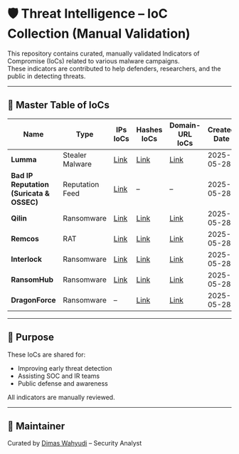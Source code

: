 # 🛡️ Threat Intelligence – IoC Collection (Manual Validation)

This repository contains curated, manually validated Indicators of Compromise (IoCs) related to various malware campaigns.  
These indicators are contributed to help defenders, researchers, and the public in detecting threats.

---

## 📘 Master Table of IoCs

| Name      | Type             | IPs IoCs              | Hashes IoCs              | Domain-URL IoCs         | Created Date | Last Updated | General TTP |
|-----------|------------------|------------------------|------------------------|--------------------------|----------------|----------------|----------------|
| **Lumma** | Stealer Malware| [Link](https://github.com/dimaswahyudi7/IoC-Collections/blob/main/Lumma%20Stealer/ips.txt) | [Link](https://github.com/dimaswahyudi7/IoC-Collections/blob/main/Lumma%20Stealer/hashes) | [Link](https://github.com/dimaswahyudi7/IoC-Collections/blob/main/Lumma%20Stealer/domain-urls.txt) | 2025-05-28 | 2025-05-28 | [Link]() |
| **Bad IP Reputation (Suricata & OSSEC)** | Reputation Feed | [Link](https://github.com/dimaswahyudi7/IoC-Collections/blob/main/Bad%20IP%20Reputation/ips.txt) | – | – | 2025-05-28 | 2025-05-28 | [Link]() |
| **Qilin** | Ransomware | [Link](https://github.com/dimaswahyudi7/IoC-Collections/blob/main/Qilin/ips) | [Link](https://github.com/dimaswahyudi7/IoC-Collections/blob/main/Qilin/hashes) | [Link](https://github.com/dimaswahyudi7/IoC-Collections/blob/main/Qilin/domain-urls) | 2025-05-28 | 2025-05-28 | [Link]() |
| **Remcos** | RAT | [Link](https://github.com/dimaswahyudi7/IoC-Collections/blob/main/Remcos/ips) | [Link](https://github.com/dimaswahyudi7/IoC-Collections/blob/main/Remcos/hashes) | [Link](https://github.com/dimaswahyudi7/IoC-Collections/blob/main/Remcos/domain-urls) | 2025-05-28 | 2025-05-28 | [Link]() |
| **Interlock** | Ransomware | [Link](https://github.com/dimaswahyudi7/IoC-Collections/blob/main/Interlock/ips) | [Link](https://github.com/dimaswahyudi7/IoC-Collections/blob/main/Interlock/hashes) | [Link](https://github.com/dimaswahyudi7/IoC-Collections/blob/main/Interlock/domain-urls) | 2025-05-28 | 2025-05-28 | [Link]() |
| **RansomHub** | Ransomware | [Link](https://github.com/dimaswahyudi7/IoC-Collections/blob/main/RansomHub/ips) | [Link](https://github.com/dimaswahyudi7/IoC-Collections/blob/main/RansomHub/hashes) | [Link](https://github.com/dimaswahyudi7/IoC-Collections/blob/main/RansomHub/domain-urls) | 2025-05-28 | 2025-05-28 | [Link]() |
| **DragonForce** | Ransomware | – | [Link](https://github.com/dimaswahyudi7/IoC-Collections/blob/main/DragonForce/hashes) | [Link](https://github.com/dimaswahyudi7/IoC-Collections/blob/main/DragonForce/domain-urls) | 2025-05-28 | 2025-05-28 | [Link]() |

---

## 🙌 Purpose
These IoCs are shared for:
- Improving early threat detection
- Assisting SOC and IR teams
- Public defense and awareness

All indicators are manually reviewed.

---

## 🙋 Maintainer
Curated by [Dimas Wahyudi](https://www.linkedin.com/in/dimaswahyudi/) – Security Analyst
